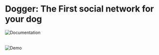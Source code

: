 # Dogger: The First social network for your dog

![Documentation](docs)          
<br/><br/>
![Demo](http://dogger.surge.sh)          
